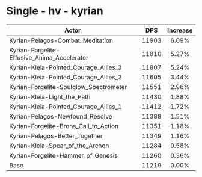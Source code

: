 # Single - hv - kyrian
| Actor | DPS | Increase |
|---|:---:|:---:|
|Kyrian-Pelagos-Combat_Meditation|11903|6.09%|
|Kyrian-Forgelite-Effusive_Anima_Accelerator|11810|5.27%|
|Kyrian-Kleia-Pointed_Courage_Allies_3|11807|5.24%|
|Kyrian-Kleia-Pointed_Courage_Allies_2|11605|3.44%|
|Kyrian-Forgelite-Soulglow_Spectrometer|11551|2.96%|
|Kyrian-Kleia-Light_the_Path|11430|1.88%|
|Kyrian-Kleia-Pointed_Courage_Allies_1|11412|1.72%|
|Kyrian-Pelagos-Newfound_Resolve|11388|1.51%|
|Kyrian-Forgelite-Brons_Call_to_Action|11351|1.18%|
|Kyrian-Pelagos-Better_Together|11349|1.16%|
|Kyrian-Kleia-Spear_of_the_Archon|11284|0.58%|
|Kyrian-Forgelite-Hammer_of_Genesis|11260|0.36%|
|Base|11219|0.00%|

